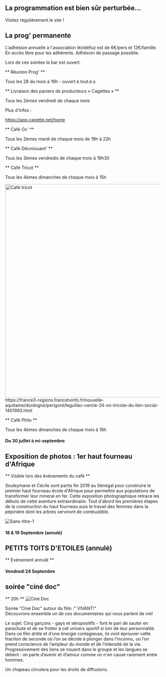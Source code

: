 

<!-- Exemple:

#### mardi 10 mars
## Café Oc.
** A partir de 18h30 **  
Où l'on partage <del>un bon repas à 8 €</del> tout en bavardant en occitan...   
__En auberge espagnole ! ! !__  
Chasdun pòrta son minjat e n'um boira tot aquò. Chacun apporte son repas et on mélange le tout. 
 [>>>> SOYEZ BENEVOLE,CLIQUEZ ICI<<<](http://www.date.marsnet.org/zqqlm9esy2sd2tfo)

fin exemple -->


## La programmation est bien sûr perturbée...
Visitez régulièrement le site !

## La prog' permanente

L'adhésion annuelle à l'association lézidéfuz est de 6€/pers et 12€/famille.
En accès libre pour les adhérents.
Adhésion de passage possible.

Lors de ces soirées le bar est ouvert.


** Réunion Prog' **

Tous les 28 du mois à 19h - ouvert à tout.e.s



** Livraison des paniers de producteurs « Cagettes » **

Tous les 2èmes vendredi de chaque mois

Plus d'infos :

https://app.cagette.net/home



** Café Oc' **

Tous les 2èmes mardi de chaque mois de 19h à 22h



** Café Décroissant' **

Tous les 3èmes vendredis de chaque mois à 19h30



** Café Tricot **

Tous les 4èmes dimanches de chaque mois à 15h

<img width="691" alt="Café tricot" src="https://user-images.githubusercontent.com/77194514/132258126-2237668e-bc70-4688-9b77-b1c282652e94.png">
https://france3-regions.francetvinfo.fr/nouvelle-aquitaine/dordogne/perigord/leguillac-cercle-24-on-tricote-du-lien-social-1401993.html



** Café Philo **

Tous les 4èmes dimanches de chaque mois à 16h



#### Du 30 juillet à mi-septembre

## Exposition de photos : 1er haut fourneau d'Afrique
** Visible lors des événements du café **

Souleymane et Cécile sont partis fin 2019 au Sénégal pour construire le premier haut fourneau école d'Afrique pour permettre aux populations de transformer leur minerai en fer. Cette exposition photographique retrace les débuts de cette aventure extraordinaire. Tout d'abord les premières étapes de la construction du haut fourneau puis le travail des femmes dans la pépinière dont les arbres serviront de combustible. 

![Sans-titre-1](https://user-images.githubusercontent.com/77194514/128901371-8cc3c64a-be7c-412b-804b-53456952fe56.jpg)


#### 18 & 19 Septembre (annulé)

## PETITS TOITS D'ETOILES (annulé)
** Evénement annulé **

#### Vendredi 24 Septembre
## soirée "ciné doc"  
** 20h **
![Ciné Doc](https://user-images.githubusercontent.com/77194514/133459596-3d23124d-d135-422c-b350-f06d00fdb382.jpeg)

Soirée "Ciné Doc" autour du film :" VIVANT!"  
Découvrons ensemble  un de ces documentaires qui nous  parlent de vie!  
 
 
Le sujet: Cinq garçons - gays et séropositifs - font le pari de sauter en parachute et de se frotter à cet univers sportif si loin de leur personnalité. Dans ce film drôle et d’une énergie contagieuse, ils vont éprouver cette fraction de seconde où l’on se décide à plonger dans l’inconnu, où l’on prend conscience de l’ampleur du monde et de l’intensité de la vie. Progressivement des liens se nouent dans le groupe et les langues se délient : on parle d’avenir et d’amour comme on n'en cause rarement entre hommes.

Un chapeau circulera pour les droits de diffusions.







